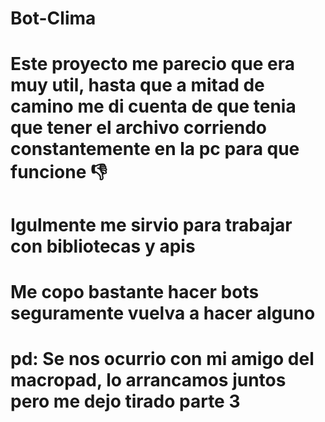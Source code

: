 # Bot-Clima
# Este proyecto me parecio que era muy util, hasta que a mitad de camino me di cuenta de que tenia que tener el archivo corriendo constantemente en la pc para que funcione 👎
# Igulmente me sirvio para trabajar con bibliotecas y apis
# Me copo bastante hacer bots seguramente vuelva a hacer alguno 
# pd: Se nos ocurrio con mi amigo del macropad, lo arrancamos juntos pero me dejo tirado parte 3
